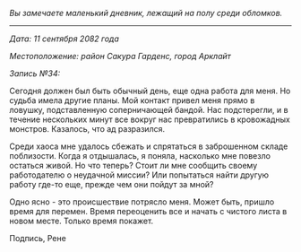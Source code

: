 _Вы замечаете маленький дневник, лежащий на полу среди обломков._

---

_Дата: 11 сентября 2082 года_

_Местоположение: район Сакура Гарденс, город Арклайт_

_Запись №34:_

Сегодня должен был быть обычный день, еще одна работа для меня. Но судьба имела другие планы. Мой контакт привел меня прямо в ловушку, подставленную соперничающей бандой. Нас подстерегли, и в течение нескольких минут все вокруг нас превратились в кровожадных монстров. Казалось, что ад разразился.

Среди хаоса мне удалось сбежать и спрятаться в заброшенном складе поблизости. Когда я отдышалась, я поняла, насколько мне повезло остаться живой. Но что теперь? Стоит ли мне сообщить своему работодателю о неудачной миссии? Или попытаться найти другую работу где-то еще, прежде чем они пойдут за мной?

Одно ясно - это происшествие потрясло меня. Может быть, пришло время для перемен. Время переоценить все и начать с чистого листа в новом месте. Только время покажет.

Подпись,
Рене
